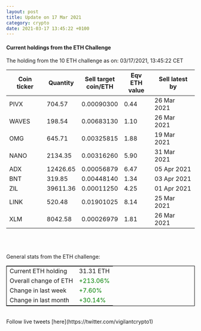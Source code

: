 ```yaml
---
layout: post
title: Update on 17 Mar 2021
category: crypto
date: 2021-03-17 13:45:22 +0100
---
```

<!-- Global site tag (gtag.js) - Google Analytics -->
<script async src="https://www.googletagmanager.com/gtag/js?id=UA-103831149-5"></script>
<script>
  window.dataLayer = window.dataLayer || [];
  function gtag(){dataLayer.push(arguments);}
  gtag('js', new Date());

  gtag('config', 'UA-103831149-5');
</script>


#### Current holdings from the ETH Challenge

The holding from the 10 ETH challenge as on: 03/17/2021, 13:45:22 CET

|Coin ticker|Quantity|Sell target<br>coin/ETH|Eqv ETH<br>value|Sell latest by|
|-----------|--------|-----------|-----------|--------------|
PIVX|704.57|  0.00090300|0.44|26 Mar 2021|
WAVES|198.54|  0.00683130|1.10|26 Mar 2021|
OMG|645.71|  0.00325815|1.88|19 Mar 2021|
NANO|2134.35|  0.00316260|5.90|31 Mar 2021|
ADX|12426.65|  0.00056879|6.47|05 Apr 2021|
BNT|319.85|  0.00448140|1.34|03 Apr 2021|
ZIL|39611.36|  0.00011250|4.25|01 Apr 2021|
LINK|520.48|  0.01901025|8.14|25 Mar 2021|
XLM|8042.58|  0.00026979|1.81|26 Mar 2021|

<br>
<br>
<br>
General stats from the ETH challenge:

<table style="border:1px solid black;margin-left:auto;margin-right:auto;">
	<tbody>
	<tr>
		<td>Current ETH holding</td>
		<td>     31.31 ETH</td>
	</tr>
	<tr>
		<td>Overall change of ETH</td>
		<td><font color="green">+213.06%</font></td>
	</tr>
	<tr>
		<td>Change in last week</td>
		<td><font color="green">+7.60%</font></td>
	</tr>
	<tr>
		<td>Change in last month</td>
		<td><font color="green">+30.14%</font></td>
	</tr>
	</tbody>
</table>

<br>
Follow live tweets [here](https://twitter.com/vigilantcrypto1)
<br>
<br>